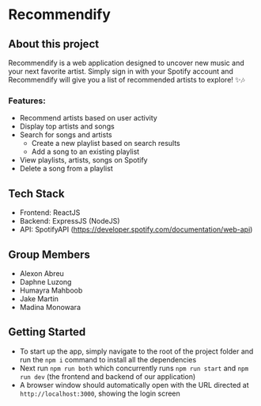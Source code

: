 # Recommendify

## About this project
Recommendify is a web application designed to uncover new music and your next favorite artist. Simply sign in with your Spotify account and Recommendify will give you a list of recommended artists to explore! ✨🎶

### Features: 
- Recommend artists based on user activity
- Display top artists and songs
- Search for songs and artists
    - Create a new playlist based on search results
    - Add a song to an existing playlist
- View playlists, artists, songs on Spotify
- Delete a song from a playlist

## Tech Stack
- Frontend: ReactJS
- Backend: ExpressJS (NodeJS)
- API: SpotifyAPI (https://developer.spotify.com/documentation/web-api)

## Group Members
- Alexon Abreu
- Daphne Luzong
- Humayra Mahboob
- Jake Martin
- Madina Monowara

## Getting Started
- To start up the app, simply navigate to the root of the project folder and run the `npm i` command to install all the dependencies
- Next run `npm run both` which concurrently runs `npm run start` and `npm run dev` (the frontend and backend of our application)
- A browser window should automatically open with the URL directed at `http://localhost:3000`, showing the login screen